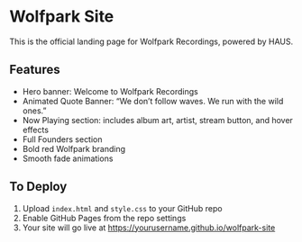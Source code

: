
# Wolfpark Site

This is the official landing page for Wolfpark Recordings, powered by HAUS.

## Features
- Hero banner: Welcome to Wolfpark Recordings
- Animated Quote Banner: “We don’t follow waves. We run with the wild ones.”
- Now Playing section: includes album art, artist, stream button, and hover effects
- Full Founders section
- Bold red Wolfpark branding
- Smooth fade animations

## To Deploy
1. Upload `index.html` and `style.css` to your GitHub repo
2. Enable GitHub Pages from the repo settings
3. Your site will go live at https://yourusername.github.io/wolfpark-site
